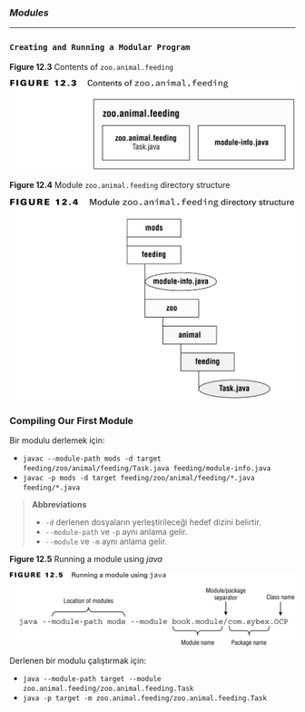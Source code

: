 ### _Modules_

---
### `Creating and Running a Modular Program`

**Figure 12.3** Contents of `zoo.animal.feeding`

![figure-12.3.png](..%2F..%2F..%2F..%2Fresources%2Fimg%2Ffigure-12.3.png)

**Figure 12.4** Module `zoo.animal.feeding` directory structure

![figure-12.4.png](..%2F..%2F..%2F..%2Fresources%2Fimg%2Ffigure-12.4.png)

### Compiling Our First Module

Bir modulu derlemek için:

- `javac --module-path mods -d target feeding/zoo/animal/feeding/Task.java feeding/module-info.java`
- `javac -p mods -d target feeding/zoo/animal/feeding/*.java feeding/*.java`

> **Abbreviations**
> - `-d` derlenen dosyaların yerleştirileceği hedef dizini belirtir.
> - `--module-path` ve `-p` aynı anlama gelir.
> - `--module` ve `-m` aynı anlama gelir.

**Figure 12.5** Running a module using _java_

![figure-12.5.png](..%2F..%2F..%2F..%2Fresources%2Fimg%2Ffigure-12.5.png)

Derlenen bir modulu çalıştırmak için:

- `java --module-path target --module zoo.animal.feeding/zoo.animal.feeding.Task`
- `java -p target -m zoo.animal.feeding/zoo.animal.feeding.Task`